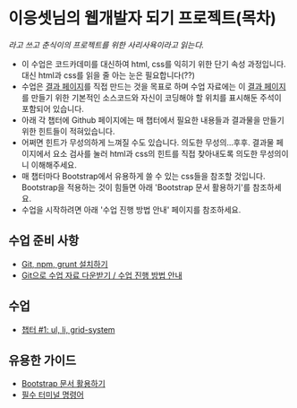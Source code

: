 # 이응셋님의 웹개발자 되기 프로젝트(목차)
_라고 쓰고 춘식이의 프로젝트를 위한 사리사욕이라고 읽는다._

* 이 수업은 코드카데미를 대신하여 html, css를 익히기 위한 단기 속성 과정입니다. 대신 html과 css를 읽을 줄 아는 눈은 필요합니다(??)
* 수업은 [결과 페이지](http://ooo.chunsik.org)를 직접 만드는 것을 목표로 하며 수업 자료에는 이 [결과 페이지](http://ooo.chunsik.org)를 만들기 위한 기본적인 소스코드와 자신이 코딩해야 할 위치를 표시해둔 주석이 포함되어 있습니다.
* 아래 각 챕터에 Github 페이지에는 매 챕터에서 필요한 내용들과 결과물을 만들기 위한 힌트들이 적혀있습니다.
* 어쩌면 힌트가 무성의하게 느껴질 수도 있습니다. 의도한 무성의...후후. 결과물 페이지에서 요소 검사를 눌러 html과 css의 힌트를 직접 찾아내도록 의도한 무성의이니 이해해주세요.
* 매 챕터마다 Bootstrap에서 유용하게 쓸 수 있는 css들을 참조할 것입니다. Bootstrap을 적용하는 것이 힘들면 아래 'Bootstrap 문서 활용하기'를 참조하세요.
* 수업을 시작하려면 아래 '수업 진행 방법 안내' 페이지를 참조하세요.

## 수업 준비 사항
* [Git, npm, grunt 설치하기](#)
* [Git으로 수업 자료 다운받기 / 수업 진행 방법 안내](https://github.com/thechunsik/ooo/wiki/Git%EC%9C%BC%EB%A1%9C-%EC%88%98%EC%97%85-%EC%9E%90%EB%A3%8C-%EB%8B%A4%EC%9A%B4%EB%B0%9B%EA%B8%B0---%EC%BD%94%EB%94%A9-%EB%B0%A9%EB%B2%95-%EC%95%88%EB%82%B4)

## 수업
* [챕터 #1: ul, li, grid-system](https://github.com/thechunsik/ooo/wiki/%EC%B1%95%ED%84%B0-%231:-ul,-li,-grid-system)

## 유용한 가이드
* [Bootstrap 문서 활용하기](https://github.com/thechunsik/ooo/wiki/Bootstrap-%EB%AC%B8%EC%84%9C-%ED%99%9C%EC%9A%A9%ED%95%98%EA%B8%B0)
* [필수 터미널 명령어](https://github.com/thechunsik/ooo/wiki/%ED%95%84%EC%88%98-%ED%84%B0%EB%AF%B8%EB%84%90-%EB%AA%85%EB%A0%B9%EC%96%B4)
